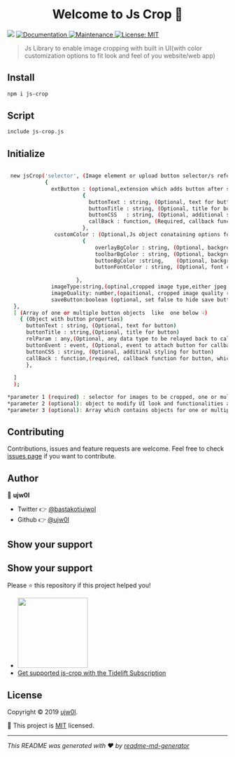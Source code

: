 <h1 align="center">Welcome to Js Crop 👋</h1>
<p>
  <img src="https://img.shields.io/badge/version-2.0.0-blue.svg?cacheSeconds=2592000" />
  <a href="https://github.com/ujw0l/js-crop#readme">
    <img alt="Documentation" src="https://img.shields.io/badge/documentation-yes-brightgreen.svg" target="_blank" />
  </a>
  <a href="https://github.com/ujw0l/js-crop/graphs/commit-activity">
    <img alt="Maintenance" src="https://img.shields.io/badge/Maintained%3F-yes-green.svg" target="_blank" />
  </a>
  <a href="https://tidelift.com/subscription/pkg/npm-js-crop?utm_source=npm-js-crop&utm_medium=referral&utm_campaign=readme">
    <img alt="License: MIT" src="https://tidelift.com/badges/package/npm/js-crop" target="_blank" />
  </a>

</p>

> Js Library to enable image cropping with built in UI(with color customization options to fit look and feel of you website/web app)

## Install

```sh
npm i js-crop
```

## Script

```sh
include js-crop.js
```

## Initialize 

```sh

 new jsCrop('selector', (Image element or upload button selector/s refer to querySelector and querySelectorAll)
            { 
              extButton : (optional,extension which adds button after save image button)
                        { 
                          buttonText : string, (Optional, text for button)
                          buttonTitle : string, (Optional, title for button)
                          buttonCSS   : string, (Optional, additional styling for extension button)
                          callBack : function, (Required, callback function  which is passed blob of cropped image, on button click )
                        },
               customColor : (Optional,Js object conataining options for UI color customization)
                        {  
                            overlayBgColor : string, (Optional, background color for overlay)
                            toolbarBgColor : string, (Optional, background color for toolbar)
                            buttonBgColor :string,    (Optional, background color for buttons)
                            buttonFontColor : string, (Optional, font color for button)
                            
                      }, 
              imageType:string,(optinal,cropped image type,either jpeg or png)
              imageQuality: number,(opaitional, cropped image quality range 0 to 1);                
              saveButton:boolean (optional, set false to hide save button)
  },
  [ (Array of one or multiple button objects  like  one below ☟)
    { (Object with button properties)
      buttonText : string, (Optional, text for button)
      buttonTitle : string,(Optional, title for button)
      relParam : any,(Optional, any data type to be relayed back to callback function as second parameter)
      buttonEvent : event, (Optional, event to attach button for callback default click,  refer to "addEventListener" events)
      buttonCSS : string, (Optional, additinal styling for button)
      callBack : function,(required, callback function for button, which gets image blob as first parameter and relParam as second )
      },
  
  ]
  );

*parameter 1 (required) : selector for images to be cropped, one or multiple
*parameter 2 (optional): object to modify UI look and functionalities and develop library extension
*parameter 3 (optional): Array which contains objects for one or multiple buttons 
```

## Contributing

Contributions, issues and feature requests are welcome. Feel free to check [issues page](https://github.com/ujw0l/js-crop/issues) if you want to contribute.

## Author

👤 **ujw0l**

* Twitter 👉 [@bastakotiujwol](https://twitter.com/bastakotiujwol)
* Github 👉 [@ujw0l](https://github.com/ujw0l)

## Show your support

## Show your support

Please ⭐️ this repository if this project helped you!
<ul>
<li>
<a href="https://www.patreon.com/ujw0l">
  <img src="https://c5.patreon.com/external/logo/become_a_patron_button@2x.png" width="160">
</a>
</li>
<li>
<a href="https://tidelift.com/subscription/pkg/npm-js-crop?utm_source=npm-js-crop&utm_medium=referral&utm_campaign=readme">Get supported js-crop with the Tidelift Subscription</a>
</li>
</ul>

## License

Copyright © 2019 [ujw0l](https://github.com/ujw0l).

📜 This project is [MIT](https://github.com/ujw0l/js-crop/blob/master/LICENSE) licensed.

***
_This README was generated with ❤️ by [readme-md-generator](https://github.com/kefranabg/readme-md-generator)_
